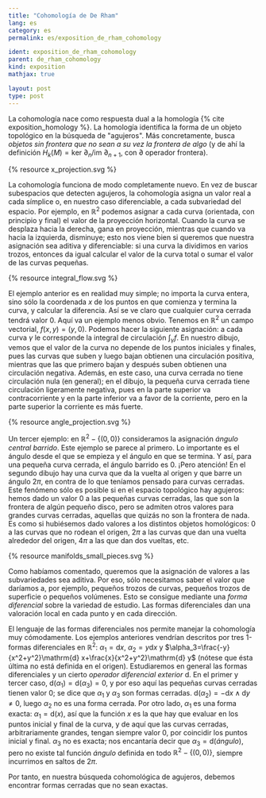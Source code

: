 ```yaml
---
title: "Cohomología de De Rham"
lang: es
category: es
permalink: es/exposition_de_rham_cohomology

ident: exposition_de_rham_cohomology
parent: de_rham_cohomology
kind: exposition
mathjax: true

layout: post
type: post
---
```



La cohomología nace como respuesta dual a la homología {% cite exposition_homology %}. La homología identifica la forma de un objeto topológico en la búsqueda de "agujeros". Más concretamente, busca <i>objetos sin frontera que no sean a su vez la frontera de algo</i> (y de ahí la definición $H_k(M)=\text{ker }\partial_n/\text{im }\partial_{n+1}$, con $\partial$ operador frontera).

{% resource x_projection.svg %}

La cohomología funciona de modo completamente nuevo. En vez de buscar subespacios que detecten agujeros, la cohomología asigna un valor real a cada símplice o, en nuestro caso diferenciable, a cada subvariedad del espacio. Por ejemplo, en $\mathbb{R}^2$ podemos asignar a cada curva (orientada, con principio y final) el valor de la proyección horizontal. Cuando la curva se desplaza hacia la derecha, gana en proyección, mientras que cuando va hacia la izquierda, disminuye; esto nos viene bien si queremos que nuestra asignación sea aditiva y diferenciable: si una curva la dividimos en varios trozos, entonces da igual calcular el valor de la curva total o sumar el valor de las curvas pequeñas.

{% resource integral_flow.svg %}

El ejemplo anterior es en realidad muy simple; no importa la curva entera, sino sólo la coordenada $x$ de los puntos en que comienza y termina la curva, y calcular la diferencia. Así se ve claro que cualquier curva cerrada tendrá valor 0. Aquí va un ejemplo menos obvio. Tenemos en $\mathbb{R} ^2$ un campo vectorial, $f(x,y)=(y,0)$. Podemos hacer la siguiente asignación: a cada curva $\gamma$ le corresponde la integral de circulación $\int_{\gamma}f$. En nuestro dibujo, vemos que el valor de la curva no depende de los puntos iniciales y finales, pues las curvas que suben y luego bajan obtienen una circulación positiva, mientras que las que primero bajan y después suben obtienen una circulación negativa. Además, en este caso, una curva cerrada no tiene circulación nula (en general); en el dibujo, la pequeña curva cerrada tiene circulación ligeramente negativa, pues en la parte superior va contracorriente y en la parte inferior va a favor de la corriente, pero en la parte superior la corriente es más fuerte.

{% resource angle_projection.svg %}

Un tercer ejemplo: en $\mathbb{R} ^2-\{(0,0)\}$ consideramos la asignación <i>ángulo central barrido</i>. Este ejemplo se parece al primero. Lo importante es el ángulo desde el que se empieza y el ángulo en que se termina. Y así, para una pequeña curva cerrada, el ángulo barrido es 0. ¡Pero atención! En el segundo dibujo hay una curva que da la vuelta al origen y que barre un ángulo $2\pi$, en contra de lo que teníamos pensado para curvas cerradas. Este fenómeno sólo es posible si en el espacio topológico hay agujeros: hemos dado un valor 0 a las pequeñas curvas cerradas, las que son la frontera de algún pequeño disco, pero se admiten otros valores para grandes curvas cerradas, aquellas que quizás no son la frontera de nada. Es como si hubiésemos dado valores a los distintos objetos homológicos: 0 a las curvas que no rodean el origen, $2\pi$ a las curvas que dan una vuelta alrededor del origen, $4\pi$ a las que dan dos vueltas, etc.

{% resource manifolds_small_pieces.svg %}

Como habíamos comentado, queremos que la asignación de valores a las subvariedades sea aditiva. Por eso, sólo necesitamos saber el valor que daríamos a, por ejemplo, pequeños trozos de curvas, pequeños trozos de superficie o pequeños volúmenes. Esto se consigue mediante una <i>forma diferencial</i> sobre la variedad de estudio. Las formas diferenciales dan una valoración local en cada punto y en cada dirección.

El lenguaje de las formas diferenciales nos permite manejar la cohomología muy cómodamente. Los ejemplos anteriores vendrían descritos por tres 1-formas diferenciales en $\mathbb{R} ^2$: $\alpha_1=\mathrm{d} x$, $\alpha_2=y\mathrm{d} x$ y $\alpha_3=\frac{-y}{x^2+y^2}\mathrm{d} x+\frac{x}{x^2+y^2}\mathrm{d} y$ (nótese que ésta última no está definida en el origen). Estudiaremos en general las formas diferenciales y un cierto <i>operador diferencial exterior</i> $\mathrm{d}$. En el primer y tercer caso, $\mathrm{d}(\alpha_1)=\mathrm{d}(\alpha_3)=0$, y por eso aquí las pequeñas curvas cerradas tienen valor 0; se dice que $\alpha_1$ y $\alpha_3$ son formas cerradas. $\mathrm{d}(\alpha_2)=-\mathrm{d} x\wedge \mathrm{d} y\neq 0$, luego $\alpha_2$ no es una forma cerrada. Por otro lado, $\alpha_1$ es una forma exacta: $\alpha_1=\mathrm{d}(x)$, así que la función $x$ es la que hay que evaluar en los puntos inicial y final de la curva, y de aquí que las curvas cerradas, arbitrariamente grandes, tengan siempre valor 0, por coincidir los puntos inicial y final. $\alpha_3$ no es exacta; nos encantaría decir que $\alpha_3=\mathrm{d}(\acute{a}ngulo)$, pero no existe tal función <i>ángulo</i> definida en todo $\mathbb{R} ^2-\{(0,0)\}$, siempre incurrimos en saltos de $2\pi$.

Por tanto, en nuestra búsqueda cohomológica de agujeros, debemos encontrar formas cerradas que no sean exactas.